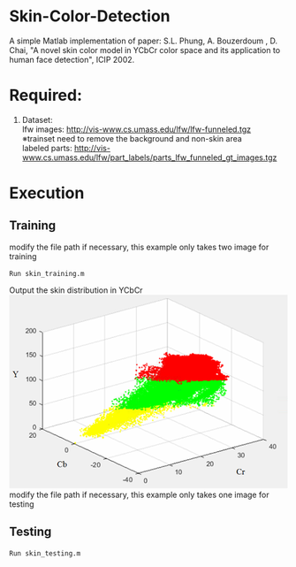 # Skin-Color-Detection
A simple Matlab implementation of paper: S.L. Phung, A. Bouzerdoum
, D. Chai, "A novel skin color model in YCbCr color space and its application to human face detection", ICIP 2002.

# Required:
1. Dataset: <br>
lfw images: http://vis-www.cs.umass.edu/lfw/lfw-funneled.tgz <br>
※trainset need to remove the background and non-skin area <br>
labeled parts: http://vis-www.cs.umass.edu/lfw/part_labels/parts_lfw_funneled_gt_images.tgz

# Execution
## Training
modify the file path if necessary, this example only takes two image for training
```
Run skin_training.m
```
Output the skin distribution in YCbCr
<br>
![Skin distribution in YCbCr](Skin_model.png)
<br>
modify the file path if necessary, this example only takes one image for testing
## Testing
```
Run skin_testing.m
```
